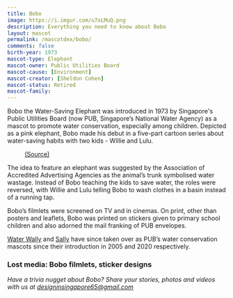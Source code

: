 ```yaml
---
title: Bobo
image: https://i.imgur.com/u7xLMuQ.png
description: Everything you need to know about Bobo
layout: mascot
permalink: /mascotdex/bobo/
comments: false
birth-year: 1973
mascot-type: Elephant
mascot-owner: Public Utilities Board
mascot-cause: [Environment]
mascot-creator: [Sheldon Cohen]
mascot-status: Retired
mascot-family:
---
```


Bobo the Water-Saving Elephant was introduced in 1973 by Singapore's Public Utilities Board (now PUB, Singapore’s National Water Agency) as a mascot to promote water conservation, especially among children. Depicted as a pink elephant, Bobo made his debut in a five-part cartoon series about water-saving habits with two kids - Willie and Lulu. 

<figure>
<img src="https://i.imgur.com/SUWtr5k.jpg" alt="">
<figcaption> <a href="https://www.facebook.com/photo.php?fbid=1071993799509251&id=166565800052060&set=a.170987719609868">(Source)</a></figcaption>
</figure>

The idea to feature an elephant was suggested by the Association of Accredited Advertising Agencies as the animal’s trunk symbolised water wastage. Instead of Bobo teaching the kids to save water, the roles were reversed, with Willie and Lulu telling Bobo to wash clothes in a basin instead of a running tap. 
 
Bobo’s filmlets were screened on TV and in cinemas. On print, other than posters and leaflets, Bobo was printed on stickers given to primary school children and also adorned the mail franking of PUB envelopes. 

<a href="https://www.designinsingapore.com/mascotdex/water-wally/">Water Wally</a> and <a href="https://www.designinsingapore.com/mascotdex/water-sally/">Sally</a> have since taken over as PUB’s water conservation mascots since their introduction in 2005 and 2020 respectively.

<h3>Lost media: Bobo filmlets, sticker designs</h3>

<i>Have a trivia nugget about Bobo? Share your stories, photos and videos with us at designinsingapore65@gmail.com</i>
